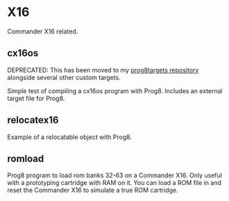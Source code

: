 # X16
Commander X16 related.

## cx16os


DEPRECATED: This has been moved to my
[prog8targets repository](https://github.com/gillham/prog8targets)
alongside several other custom targets.

Simple test of compiling a cx16os program with Prog8.
Includes an external target file for Prog8.

## relocatex16

Example of a relocatable object with Prog8.

## romload

Prog8 program to load rom banks 32-63 on a Commander X16.  Only useful
with a prototyping cartridge with RAM on it.  You can load a ROM file in
and reset the Commander X16 to simulate a true ROM cartridge.
